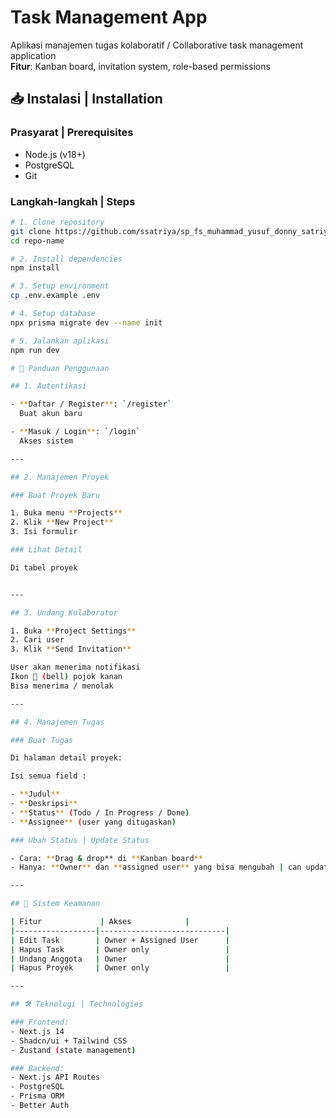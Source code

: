 # Task Management App

Aplikasi manajemen tugas kolaboratif / Collaborative task management application  
**Fitur**: Kanban board, invitation system, role-based permissions

## 📥 Instalasi | Installation

### Prasyarat | Prerequisites

- Node.js (v18+)
- PostgreSQL
- Git

### Langkah-langkah | Steps

```bash
# 1. Clone repository
git clone https://github.com/ssatriya/sp_fs_muhammad_yusuf_donny_satriyo.git
cd repo-name

# 2. Install dependencies
npm install

# 3. Setup environment
cp .env.example .env

# 4. Setup database
npx prisma migrate dev --name init

# 5. Jalankan aplikasi
npm run dev

# 🚀 Panduan Penggunaan

## 1. Autentikasi

- **Daftar / Register**: `/register`
  Buat akun baru

- **Masuk / Login**: `/login`
  Akses sistem

---

## 2. Manajemen Proyek

### Buat Proyek Baru

1. Buka menu **Projects**
2. Klik **New Project**
3. Isi formulir

### Lihat Detail

Di tabel proyek


---

## 3. Undang Kolaborator

1. Buka **Project Settings**
2. Cari user
3. Klik **Send Invitation**

User akan menerima notifikasi
Ikon 🔔 (bell) pojok kanan
Bisa menerima / menolak

---

## 4. Manajemen Tugas

### Buat Tugas

Di halaman detail proyek:

Isi semua field :

- **Judul**
- **Deskripsi**
- **Status** (Todo / In Progress / Done)
- **Assignee** (user yang ditugaskan)

### Ubah Status | Update Status

- Cara: **Drag & drop** di **Kanban board**
- Hanya: **Owner** dan **assigned user** yang bisa mengubah | can update

---

## 🔐 Sistem Keamanan

| Fitur             | Akses            |
|------------------|----------------------------|
| Edit Task        | Owner + Assigned User      |
| Hapus Task       | Owner only                 |
| Undang Anggota   | Owner                      |
| Hapus Proyek     | Owner only                 |

---

## 🛠 Teknologi | Technologies

### Frontend:
- Next.js 14
- Shadcn/ui + Tailwind CSS
- Zustand (state management)

### Backend:
- Next.js API Routes
- PostgreSQL
- Prisma ORM
- Better Auth
```
